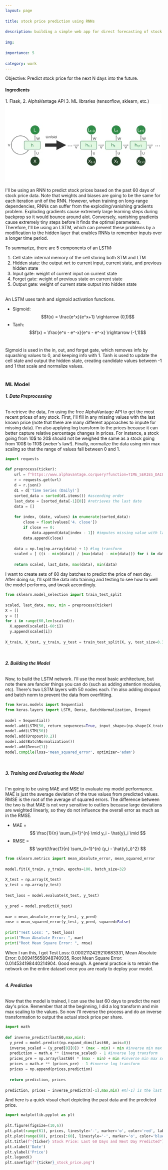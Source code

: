 ```yaml
---
layout: page

title: stock price prediction using RNNs

description: building a simple web app for direct forecasting of stock prices using recurrent neural networks (RNNs)

img: 

importance: 5

category: work
---
```


Objective: Predict stock price for the next N days into the future.

<h4>Ingredients</h4>
1. Flask, 
2. AlphaVantage API
3. ML libraries (tensorflow, sklearn, etc.)
<br>

<img src="/assets/img/rnn.jpeg" width="500" height="250">

I'll be using an RNN to predict stock prices based on the past 60 days of stock price data. Note that weights and biases are going to be the same for each iteration unit of the RNN. 
However, when training on long-range dependencies, RNNs can suffer from the exploding/vanishing gradients problem. Exploding gradients cause extremely large learning steps during backprop so it would bounce around alot.
Conversely, vanishing gradients cause extremely tiny steps before it finds the optimal parameters. Therefore, I'll be using an LSTM, which can prevent these problems by a modification to the hidden layer that enables RNNs to remember
inputs over a longer time period. <br>

To summarize, there are 5 components of an LSTM:
1. Cell state: internal memory of the cell storing both STM and LTM
2. Hidden state: the output wrt to current input, current state, and previous hidden state
3. Input gate: weight of current input on current state
4. Forget gate: weight of previous state on current state
5. Output gate: weight of current state output into hidden state
<br><br>

An LSTM uses tanh and sigmoid activation functions. <br>
- Sigmoid: $$f(x) = \frac{e^x}{e^x+1} \rightarrow (0,1)$$
- Tanh: $$f(x) = \frac{e^x - e^-x}{e^x - e^-x} \rightarrow (-1,1)$$ <br>

Sigmoid is used in the in, out, and forget gate, which removes info by squashing values to 0, and keeping info with 1. Tanh is used to update the cell state and output the hidden state, creating candidate values between -1 and 1 that scale and normalize values. <br><br>


<h3><b>ML Model</b></h3>

<h6><b>1. Data Preprocessing</b></h6>
To retrieve the data, I'm using the free AlphaVantage API to get the most recent prices of any stock. First, I'll fill in any missing values with the last known price (note that there are many different approaches to impute for missing data). I'm also applying log transform to the prices because it can better capture relative percentage changes in prices. 
For instance, a stock going from 10$ to 20$ should not be weighed the same as a stock going from 100$ to 110$ (weber's law!). Finally, normalize the data using min max scaling so that the range of values fall between 0 and 1. 

```python
import requests

def preprocess(ticker):
    url = f"https://www.alphavantage.co/query?function=TIME_SERIES_DAILY&symbol={ticker}&outputsize=full&apikey=Y8ZR7HEZ95DQQ9QH"
    r = requests.get(url)
    d = r.json()
    d1 = d['Time Series (Daily)']
    sorted_data = sorted(d1.items()) #ascending order
    last_date = [sorted_data[-1][0]] #retrieves the last date 
    data = []

    for index, (date, values) in enumerate(sorted_data):
        close = float(values['4. close'])
        if close == 0:
            data.append(data[index - 1]) #imputes missing value with last known price
        data.append(close)

    data = np.log(np.array(data) + 1) #log transform
    scaled = [ ((i - min(data)) / (max(data) - min(data))) for i in data ] #min max scaling
    
    return scaled, last_date, max(data), min(data)

```
I want to create sets of 60 day batches to predict the price of next day. 
After doing so, I'll split the data into training and testing to see how to well the model performs, and tweak accordingly.

```python
from sklearn.model_selection import train_test_split

scaled, last_date, max, min = preprocess(ticker)
X = []
y = []
for i in range(60,len(scaled)):
  X.append(scaled[i-60:i])
  y.append(scaled[i])

X_train, X_test, y_train, y_test = train_test_split(X, y, test_size=0.33, random_state=42)
```
<br>

<h6><b>2. Building the Model</b></h6>
Now, to build the LSTM network. I'll use the most basic architecture, but note there are fancier things you can do (such as adding attention modules, etc).
There's two LSTM layers with 50 nodes each. I'm also adding dropout and batch norm to prevent the data from overfitting.

```python
from keras.models import Sequential
from keras.layers import LSTM, Dense, BatchNormalization, Dropout

model = Sequential()
model.add(LSTM(50, return_sequences=True, input_shape=(np.shape(X_train)[1], 1)))
model.add(LSTM(50))
model.add(Dropout(0.2))
model.add(BatchNormalization())
model.add(Dense(1))
model.compile(loss='mean_squared_error', optimizer='adam')
```
<br>

<h6><b>3. Training and Evaluating the Model</b></h6>
I'm going to be using MAE and MSE to evaluate my model performance. MAE is just the average deviation of the true values from predicted values. 
RMSE is the root of the average of squared errors. The difference between the two is that MAE is not very sensitive to outliers because large deviations are weighted linearly,
so they do not influence the overall error as much as in the RMSE.

- MAE = $$ \frac{1}{n} \sum_{i=1}^{n} \mid y_i - \hat{y}_i \mid $$
- RMSE = $$ \sqrt{\frac{1}{n} \sum_{i=1}^{n} (y_i - \hat{y}_i)^2} $$

```python
from sklearn.metrics import mean_absolute_error, mean_squared_error

model.fit(X_train, y_train, epochs=100, batch_size=32)

X_test = np.array(X_test)
y_test = np.array(y_test)

test_loss = model.evaluate(X_test, y_test)

y_pred = model.predict(X_test)

mae = mean_absolute_error(y_test, y_pred)
rmse = mean_squared_error(y_test, y_pred, squared=False)

print("Test Loss: ", test_loss)
print("Mean Absolute Error: ", mae)
print("Root Mean Square Error: ", rmse)
```

When I ran this, I got Test Loss:  0.0002112429210683331, Mean Absolute Error:  0.009415658948740935, Root Mean Square Error:  0.014534198440214904. Good enough. A general practice is to retrain the network on the entire dataset once you are ready to deploy your model. 
<br><br>

<h6><b>4. Prediction</b></h6>
Now that the model is trained, I can use the last 60 days to predict the next day's price. Remember that at the beginning, I did a log transform and min max scaling to the values. So now I'll reverse the process and do an inverse transformation to output the actual stock price per share. 

```python
import math

def inverse_predict(last60,max,min):
  y_pred = model.predict(np.expand_dims(last60, axis=0))
  inverse_scaled = (y_pred[0][0]) * (max - min) + min #inverse min max scaling
  prediction = math.e ** (inverse_scaled) - 1 #inverse log transform
  prices_pre = np.array(last60) * (max - min) + min #inverse min max scaling
  prices = math.e ** (prices_pre) - 1 #inverse log transform
  prices = np.append(prices,prediction)

  return prediction, prices

prediction, prices = inverse_predict(X[-1],max,min) #X[-1] is the last 60 days price
```

And here is a quick visual chart depicting the past data and the predicted price.

```python
import matplotlib.pyplot as plt

plt.figure(figsize=(10,6))
plt.plot(range(61), prices, linestyle='-', marker='o', color='red', label='Predicted Data')
plt.plot(range(60), prices[:60], linestyle='-', marker='o', color='blue', label='Actual Data')
plt.title(f"{ticker} Stock Price: Last 60 Days and Next Day Predicted")
plt.xlabel('Date')
plt.ylabel('Price')
plt.legend()
plt.savefig(f"{ticker}_stock_price.png")
```

[//]: # (Looks something like this. <img src="/assets/VOO_stock_price.png" alt="VOO Stock Price" width="400" height="240">)

[//]: # ()
[//]: # (Okay my model kinda sucks based on this pic. What are some ways we can improve?)

[//]: # ()
[//]: # (<br>)

[//]: # (<h3><b>Web App</b></h3>)

[//]: # (Finally, the LSTM model to actually predict the stock prices is complete. Now, I'll be developing a simple web application using Flask that)

[//]: # (allows the user to input any stock ticker symbol and predict tomorrow's price. )

